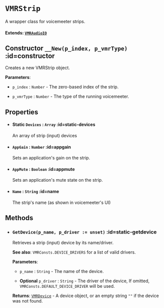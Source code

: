 # `VMRStrip`  <!-- {docsify-ignore-all} -->

  A wrapper class for voicemeeter strips.

#### Extends: [`VMRAudioIO`](/classes/vmraudioio)
## Constructor `__New(p_index, p_vmrType)` :id=constructor
  Creates a new VMRStrip object.

  **Parameters**:
  - `p_index` : `Number` - The zero-based index of the strip.

  - `p_vmrType` : `Number` - The type of the running voicemeeter.


## Properties
* #### **Static** `Devices` : `Array` :id=static-devices
  An array of strip (input) devices
* #### `AppGain` : `Number` :id=appgain
  Sets an application's gain on the strip.
* #### `AppMute` : `Boolean` :id=appmute
  Sets an application's mute state on the strip.
* #### `Name` : `String` :id=name
  The strip's name (as shown in voicemeeter's UI)

## Methods
* ### `GetDevice(p_name, p_driver := unset)` :id=static-getdevice
  Retrieves a strip (input) device by its name/driver.
  
  
  **See also**:
  `VMRConsts.DEVICE_DRIVERS` for a list of valid drivers.

  **Parameters**:
  - `p_name` : `String` - The name of the device.

  - **Optional** `p_driver` : `String` - The driver of the device, If omitted, `VMRConsts.DEFAULT_DEVICE_DRIVER` will be used.

  **Returns**: [`VMRDevice`](/classes/vmrdevice) - A device object, or an empty string `""` if the device was not found.